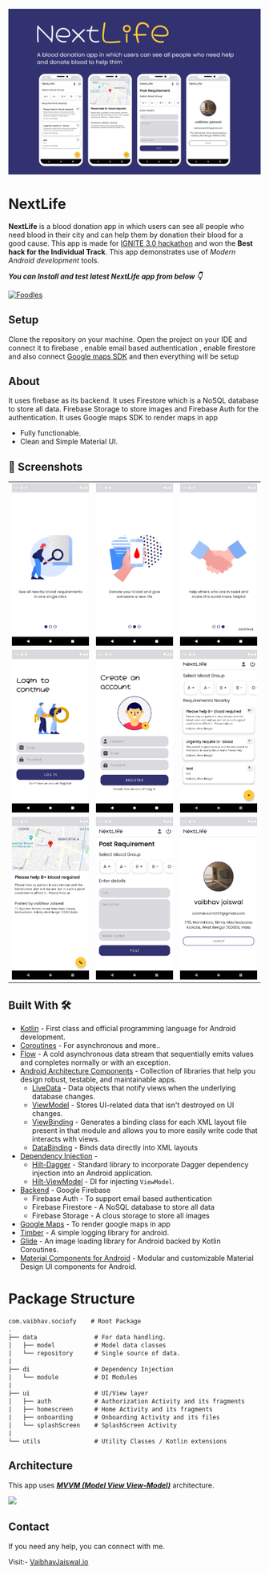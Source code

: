 ![](media/design.png)

# **NextLife** 

**NextLife** is a blood donation app in which users can see all people who need blood in their city and can help them by donation their blood for a good cause. This app is made for [IGNITE 3.0 hackathon](https://nmignite.tech) and won the **Best hack for the Individual Track**. This app demonstrates use of *Modern Android development* tools.

***You can Install and test latest NextLife app from below 👇***

[![Foodles](https://img.shields.io/badge/NextLife✅-APK-red.svg?style=for-the-badge&logo=android)](https://github.com/Vaibhav2002/NextLife/blob/master/app/release/nextLife.apk)

## Setup
Clone the repository on your machine. Open the project on your IDE and connect it to firebase , enable email based authentication , enable firestore and also connect [Google maps SDK](https://developers.google.com/maps/documentation/android-sdk/start) and then everything will be setup

## About

 It uses firebase as its backend. It uses Firestore which is a NoSQL database to store all data. Firebase Storage to store images and Firebase Auth for the authentication. It uses Google maps SDK to render maps in app

- Fully functionable. 
- Clean and Simple Material UI.
  

## 📸 Screenshots

||||
|:----------------------------------------:|:-----------------------------------------:|:-----------------------------------------: |
| ![](media/onboarding1.png) | ![](media/onboarding2.png) | ![](media/onboarding3.png) |
| ![](media/login.png) | ![](media/register.png) | ![](media/feed.png) |
| ![](media/detail.png) | ![](media/post.png) | ![](media/profile.png) |

## Built With 🛠
- [Kotlin](https://kotlinlang.org/) - First class and official programming language for Android development.
- [Coroutines](https://kotlinlang.org/docs/reference/coroutines-overview.html) - For asynchronous and more..
- [Flow](https://kotlin.github.io/kotlinx.coroutines/kotlinx-coroutines-core/kotlinx.coroutines.flow/-flow/) - A cold asynchronous data stream that sequentially emits values and completes normally or with an exception.
- [Android Architecture Components](https://developer.android.com/topic/libraries/architecture) - Collection of libraries that help you design robust, testable, and maintainable apps.
  - [LiveData](https://developer.android.com/topic/libraries/architecture/livedata) - Data objects that notify views when the underlying database changes.
  - [ViewModel](https://developer.android.com/topic/libraries/architecture/viewmodel) - Stores UI-related data that isn't destroyed on UI changes. 
  - [ViewBinding](https://developer.android.com/topic/libraries/view-binding) - Generates a binding class for each XML layout file present in that module and allows you to more easily write code that interacts with views.
  - [DataBinding](https://developer.android.com/topic/libraries/data-binding) - Binds data directly into XML layouts
- [Dependency Injection](https://developer.android.com/training/dependency-injection) - 
  - [Hilt-Dagger](https://dagger.dev/hilt/) - Standard library to incorporate Dagger dependency injection into an Android application.
  - [Hilt-ViewModel](https://developer.android.com/training/dependency-injection/hilt-jetpack) - DI for injecting `ViewModel`.
- [Backend](https://firebase.google.com) - Google Firebase
  - Firebase Auth - To support email based authentication
  - Firebase Firestore - A NoSQL database to store all data 
  - Firebase Storage - A clous storage to store all images
- [Google Maps](https://developers.google.com/maps/documentation) - To render google maps in app
- [Timber](https://github.com/JakeWharton/timber) - A simple logging library for android.
- [Glide](https://github.com/bumptech/glide) - An image loading library for Android backed by Kotlin Coroutines.
- [Material Components for Android](https://github.com/material-components/material-components-android) - Modular and customizable Material Design UI components for Android.

# Package Structure
    
    com.vaibhav.sociofy    # Root Package
    .
    ├── data                # For data handling.
    │   ├── model           # Model data classes 
    │   └── repository      # Single source of data.
    |
    ├── di                  # Dependency Injection             
    │   └── module          # DI Modules
    |
    ├── ui                  # UI/View layer
    │   ├── auth            # Authorization Activity and its fragments
    │   ├── homescreen      # Home Activity and its fragments
    |   ├── onboarding      # Onboarding Activity and its files
    │   └── splashScreen    # SplashScreen Activity
    |
    └── utils               # Utility Classes / Kotlin extensions


## Architecture
This app uses [***MVVM (Model View View-Model)***](https://developer.android.com/jetpack/docs/guide#recommended-app-arch) architecture.

![](https://developer.android.com/topic/libraries/architecture/images/final-architecture.png)
  
 ## Contact
If you need any help, you can connect with me.

Visit:- [VaibhavJaiswal.io](https://vaibhav2002.github.io)
  



